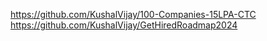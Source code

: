 https://github.com/KushalVijay/100-Companies-15LPA-CTC
https://github.com/KushalVijay/GetHiredRoadmap2024
